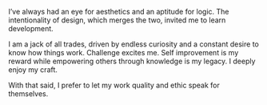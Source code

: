 I’ve always had an eye for aesthetics and an aptitude for logic. The intentionality of design, which merges the two, invited me to learn development.

I am a jack of all trades, driven by endless curiosity and a constant desire to know how things work. Challenge excites me. Self improvement is my reward while empowering others through knowledge is my legacy. I deeply enjoy my craft.

With that said, I prefer to let my work quality and ethic speak for themselves.